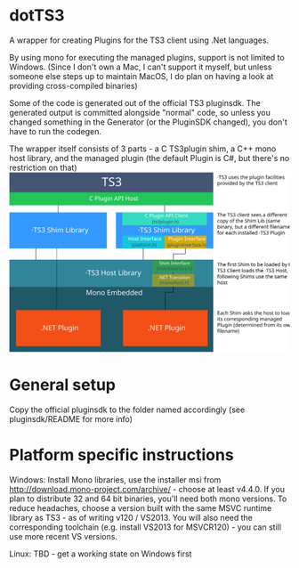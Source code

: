 dotTS3
======

A wrapper for creating Plugins for the TS3 client using .Net languages.

By using mono for executing the managed plugins, support is not limited to Windows.
(Since I don't own a Mac, I can't support it myself,
but unless someone else steps up to maintain MacOS,
I do plan on having a look at providing cross-compiled binaries)

Some of the code is generated out of the official TS3 pluginsdk.
The generated output is committed alongside "normal" code,
so unless you changed something in the Generator (or the PluginSDK changed),
you don't have to run the codegen.

The wrapper itself consists of 3 parts - a C TS3plugin shim, a C++ mono host library, and the managed plugin (the default Plugin is C#, but there's no restriction on that)
![schematic overview](/doc/Overview.svg)

General setup
=============
Copy the official pluginsdk to the folder named accordingly (see pluginsdk/README for more info)

Platform specific instructions
==============================

Windows:
	Install Mono libraries, use the installer msi from http://download.mono-project.com/archive/ - choose at least v4.4.0.
	If you plan to distribute 32 and 64 bit binaries, you'll need both mono versions.
	To reduce headaches, choose a version built with the same MSVC runtime library as TS3 - as of writing v120 / VS2013.
	You will also need the corresponding toolchain (e.g. install VS2013 for MSVCR120) - you can still use more recent VS versions.
	
Linux:
	TBD - get a working state on Windows first
